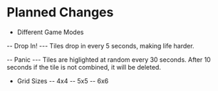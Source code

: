 # Planned Changes

- Different Game Modes

-- Drop In!
--- Tiles drop in every 5 seconds, making life harder. 

-- Panic
--- Tiles are higlighted at random every 30 seconds. After 10 seconds if the tile is not combined, it will be deleted.

- Grid Sizes
-- 4x4
-- 5x5
-- 6x6
